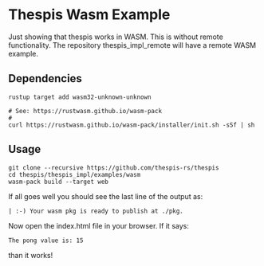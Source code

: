 # Thespis Wasm Example

Just showing that thespis works in WASM. This is without remote functionality. The repository thespis_impl_remote will have a remote WASM example.

## Dependencies

```shell
rustup target add wasm32-unknown-unknown

# See: https://rustwasm.github.io/wasm-pack
#
curl https://rustwasm.github.io/wasm-pack/installer/init.sh -sSf | sh
```

## Usage

```shell
git clone --recursive https://github.com/thespis-rs/thespis
cd thespis/thespis_impl/examples/wasm
wasm-pack build --target web
```
If all goes well you should see the last line of the output as:
```
| :-) Your wasm pkg is ready to publish at ./pkg.
```

Now open the index.html file in your browser. If it says:
```
The pong value is: 15
```

than it works!

